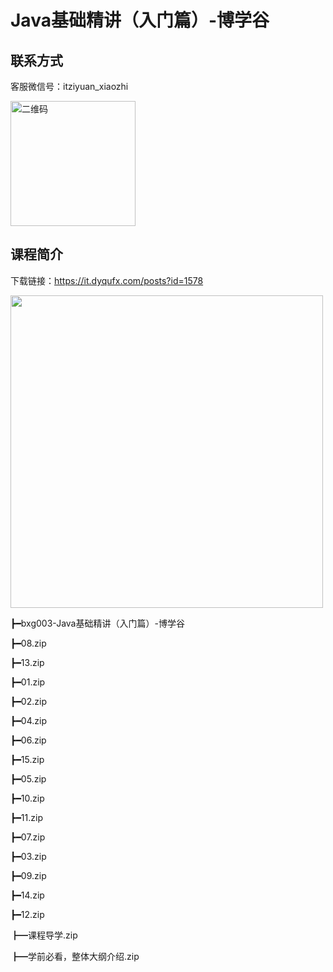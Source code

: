 # Java基础精讲（入门篇）-博学谷

## 联系方式

客服微信号：itziyuan_xiaozhi

<img src="https://ziyuanyun.oss-cn-guangzhou.aliyuncs.com/common/20240614073449/666b82192834a.jpg" width="200" height="200" alt="二维码">

## 课程简介

下载链接：https://it.dyqufx.com/posts?id=1578

<img src="https://ziyuanyun.oss-cn-guangzhou.aliyuncs.com/yun/20240515224339/6644ca1b561d5.jpg" width="500" alt="">

  ┣━bxg003-Java基础精讲（入门篇）-博学谷

 ┣━08.zip

 ┣━13.zip

 ┣━01.zip

 ┣━02.zip

 ┣━04.zip

 ┣━06.zip

 ┣━15.zip

 ┣━05.zip

 ┣━10.zip

 ┣━11.zip

 ┣━07.zip

 ┣━03.zip

 ┣━09.zip

 ┣━14.zip

 ┣━12.zip

 ┣━课程导学.zip

 ┣━学前必看，整体大纲介绍.zip

  